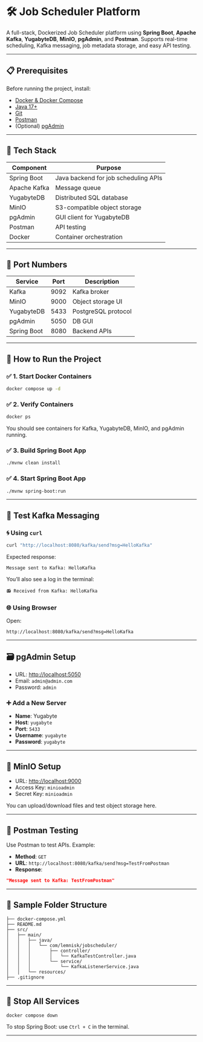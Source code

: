 
# 🛠️ Job Scheduler Platform

A full-stack, Dockerized Job Scheduler platform using **Spring Boot**, **Apache Kafka**, **YugabyteDB**, **MinIO**, **pgAdmin**, and **Postman**. Supports real-time scheduling, Kafka messaging, job metadata storage, and easy API testing.

---

## 📋 Prerequisites

Before running the project, install:

- [Docker & Docker Compose](https://www.docker.com/products/docker-desktop)
- [Java 17+](https://adoptium.net/)
- [Git](https://git-scm.com/)
- [Postman](https://www.postman.com/)
- (Optional) [pgAdmin](https://www.pgadmin.org/)

---

## 🧱 Tech Stack

| Component     | Purpose                              |
|---------------|--------------------------------------|
| Spring Boot   | Java backend for job scheduling APIs |
| Apache Kafka  | Message queue                        |
| YugabyteDB    | Distributed SQL database             |
| MinIO         | S3-compatible object storage         |
| pgAdmin       | GUI client for YugabyteDB            |
| Postman       | API testing                          |
| Docker        | Container orchestration              |

---

## 🚪 Port Numbers

| Service    | Port | Description         |
|------------|------|---------------------|
| Kafka      | 9092 | Kafka broker        |
| MinIO      | 9000 | Object storage UI   |
| YugabyteDB | 5433 | PostgreSQL protocol |
| pgAdmin    | 5050 | DB GUI              |
| Spring Boot| 8080 | Backend APIs        |

---

## 🚀 How to Run the Project

### ✅ 1. Start Docker Containers

```bash
docker compose up -d
```

### ✅ 2. Verify Containers

```bash
docker ps
```

You should see containers for Kafka, YugabyteDB, MinIO, and pgAdmin running.

### ✅ 3. Build Spring Boot App

```bash
./mvnw clean install
```

### ✅ 4. Start Spring Boot App

```bash
./mvnw spring-boot:run
```

---

## 🧪 Test Kafka Messaging

### 🌀 Using `curl`

```bash
curl "http://localhost:8080/kafka/send?msg=HelloKafka"
```

Expected response:

```
Message sent to Kafka: HelloKafka
```

You’ll also see a log in the terminal:

```
📻 Received from Kafka: HelloKafka
```

### 🌐 Using Browser

Open:

```
http://localhost:8080/kafka/send?msg=HelloKafka
```

---

## 🗃️ pgAdmin Setup

- URL: [http://localhost:5050](http://localhost:5050)
- Email: `admin@admin.com`
- Password: `admin`

### ➕ Add a New Server

- **Name**: Yugabyte
- **Host**: `yugabyte`
- **Port**: `5433`
- **Username**: `yugabyte`
- **Password**: `yugabyte`

---

## 🧊 MinIO Setup

- URL: [http://localhost:9000](http://localhost:9000)
- Access Key: `minioadmin`
- Secret Key: `minioadmin`

You can upload/download files and test object storage here.

---

## 🧪 Postman Testing

Use Postman to test APIs. Example:

- **Method**: `GET`
- **URL**: `http://localhost:8080/kafka/send?msg=TestFromPostman`
- **Response**:

```json
"Message sent to Kafka: TestFromPostman"
```

---

## 📁 Sample Folder Structure

```
├── docker-compose.yml
├── README.md
├── src/
│   ├── main/
│   │   ├── java/
│   │   │   └── com/lemnisk/jobscheduler/
│   │   │       ├── controller/
│   │   │       │   └── KafkaTestController.java
│   │   │       └── service/
│   │   │           └── KafkaListenerService.java
│   │   └── resources/
├── .gitignore
```

---

## 🛑 Stop All Services

```bash
docker compose down
```

To stop Spring Boot: use `Ctrl + C` in the terminal.

---
